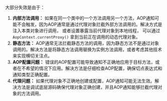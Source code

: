   
大部分失效是由于：

1. **内部方法调用：** 如果在同一个类中的一个方法调用另一个方法，AOP通知可能不会触发，因为AOP通常是通过代理对象拦截外部方法调用的。解决方式是注入本类对象进行调用， 或者设置暴露当前代理对象到本地线程， 可以通过`AopContext.currentProxy()` 拿到当前正在调用的动态代理对象。
2. **静态方法：** AOP通常无法拦截静态方法的调用，因为静态方法不是通过对象调用的。解决方法是将静态方法调用替换为实例方法调用，或者考虑其他技术来实现横切关注点。
3. **AOP配置问题：** 错误的AOP配置可能导致通知不正确地应用于目标方法，或者在不希望的情况下应用。解决方法是仔细检查AOP配置，确保切点表达式和通知类型正确配置。
4. **代理问题：** 如果代理对象不正确地创建或配置，AOP通知可能无法生效。解决方法是调试底层源码确保代理对象正确创建，并且AOP通知能够拦截代理对象的方法调用。

